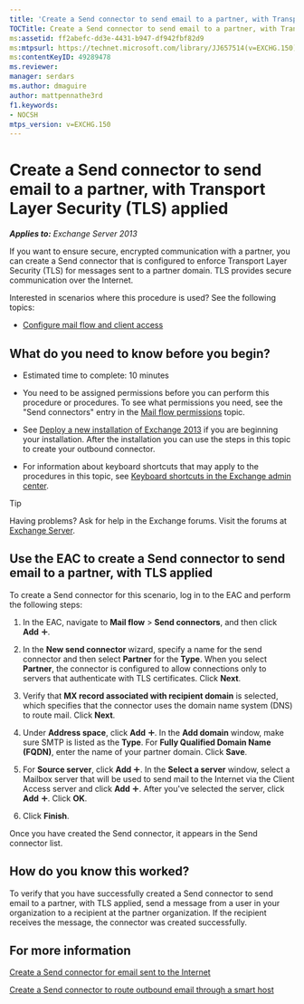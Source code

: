 ```yaml
---
title: 'Create a Send connector to send email to a partner, with Transport Layer Security applied'
TOCTitle: Create a Send connector to send email to a partner, with Transport Layer Security (TLS) applied
ms:assetid: ff2abefc-dd3e-4431-b947-df942fbf82d9
ms:mtpsurl: https://technet.microsoft.com/library/JJ657514(v=EXCHG.150)
ms:contentKeyID: 49289478
ms.reviewer: 
manager: serdars
ms.author: dmaguire
author: mattpennathe3rd
f1.keywords:
- NOCSH
mtps_version: v=EXCHG.150
---
```


# Create a Send connector to send email to a partner, with Transport Layer Security (TLS) applied

_**Applies to:** Exchange Server 2013_

If you want to ensure secure, encrypted communication with a partner, you can create a Send connector that is configured to enforce Transport Layer Security (TLS) for messages sent to a partner domain. TLS provides secure communication over the Internet.

Interested in scenarios where this procedure is used? See the following topics:

- [Configure mail flow and client access](configure-mail-flow-and-client-access-exchange-2013-help.md)

## What do you need to know before you begin?

- Estimated time to complete: 10 minutes

- You need to be assigned permissions before you can perform this procedure or procedures. To see what permissions you need, see the "Send connectors" entry in the [Mail flow permissions](mail-flow-permissions-exchange-2013-help.md) topic.

- See [Deploy a new installation of Exchange 2013](deploy-a-new-installation-of-exchange-2013-exchange-2013-help.md) if you are beginning your installation. After the installation you can use the steps in this topic to create your outbound connector.

- For information about keyboard shortcuts that may apply to the procedures in this topic, see [Keyboard shortcuts in the Exchange admin center](keyboard-shortcuts-in-the-exchange-admin-center-2013-help.md).

> [!TIP]
> Having problems? Ask for help in the Exchange forums. Visit the forums at [Exchange Server](https://go.microsoft.com/fwlink/p/?linkid=60612).

## Use the EAC to create a Send connector to send email to a partner, with TLS applied

To create a Send connector for this scenario, log in to the EAC and perform the following steps:

1. In the EAC, navigate to **Mail flow** \> **Send connectors**, and then click **Add** ![Add Icon](images/JJ218640.c1e75329-d6d7-4073-a27d-498590bbb558(EXCHG.150).gif "Add Icon").

2. In the **New send connector** wizard, specify a name for the send connector and then select **Partner** for the **Type**. When you select **Partner**, the connector is configured to allow connections only to servers that authenticate with TLS certificates. Click **Next**.

3. Verify that **MX record associated with recipient domain** is selected, which specifies that the connector uses the domain name system (DNS) to route mail. Click **Next**.

4. Under **Address space**, click **Add** ![Add Icon](images/JJ218640.c1e75329-d6d7-4073-a27d-498590bbb558(EXCHG.150).gif "Add Icon"). In the **Add domain** window, make sure SMTP is listed as the **Type**. For **Fully Qualified Domain Name (FQDN)**, enter the name of your partner domain. Click **Save**.

5. For **Source server**, click **Add** ![Add Icon](images/JJ218640.c1e75329-d6d7-4073-a27d-498590bbb558(EXCHG.150).gif "Add Icon"). In the **Select a server** window, select a Mailbox server that will be used to send mail to the Internet via the Client Access server and click **Add** ![Add Icon](images/JJ218640.c1e75329-d6d7-4073-a27d-498590bbb558(EXCHG.150).gif "Add Icon"). After you've selected the server, click **Add** ![Add Icon](images/JJ218640.c1e75329-d6d7-4073-a27d-498590bbb558(EXCHG.150).gif "Add Icon"). Click **OK**.

6. Click **Finish**.

Once you have created the Send connector, it appears in the Send connector list.

## How do you know this worked?

To verify that you have successfully created a Send connector to send email to a partner, with TLS applied, send a message from a user in your organization to a recipient at the partner organization. If the recipient receives the message, the connector was created successfully.

## For more information

[Create a Send connector for email sent to the Internet](create-a-send-connector-for-email-sent-to-the-internet-exchange-2013-help.md)

[Create a Send connector to route outbound email through a smart host](create-a-send-connector-to-route-outbound-email-through-a-smart-host-exchange-2013-help.md)
